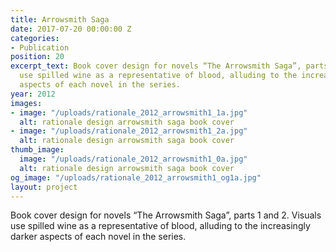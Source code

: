 ```yaml
---
title: Arrowsmith Saga
date: 2017-07-20 00:00:00 Z
categories:
- Publication
position: 20
excerpt_text: Book cover design for novels “The Arrowsmith Saga”, parts 1 and 2. Visuals
  use spilled wine as a representative of blood, alluding to the increasingly darker
  aspects of each novel in the series.
year: 2012
images:
- image: "/uploads/rationale_2012_arrowsmith1_1a.jpg"
  alt: rationale design arrowsmith saga book cover
- image: "/uploads/rationale_2012_arrowsmith1_2a.jpg"
  alt: rationale design arrowsmith saga book cover
thumb_image:
  image: "/uploads/rationale_2012_arrowsmith1_0a.jpg"
  alt: rationale design arrowsmith saga book cover
og_image: "/uploads/rationale_2012_arrowsmith1_og1a.jpg"
layout: project
---
```


Book cover design for novels “The Arrowsmith Saga”, parts 1 and 2. Visuals use spilled wine as a representative of blood, alluding to the increasingly darker aspects of each novel in the series.